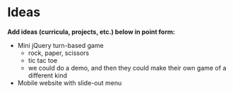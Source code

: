 # Ideas

**Add ideas (curricula, projects, etc.) below in point form:**

* Mini jQuery turn-based game 
  * rock, paper, scissors
  * tic tac toe
  * we could do a demo, and then they could make their own game of a different kind
* Mobile website with slide-out menu
